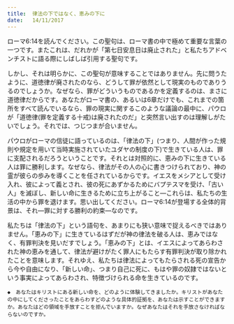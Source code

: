 ```yaml
---
title:  律法の下ではなく、恵みの下に
date:   14/11/2017
---
```


ローマ6:14を読んでください。この聖句は、ローマ書の中で極めて重要な言葉の一つです。またこれは、だれかが「第七日安息日は廃止された」と私たちアドベンチストに語る際にしばしば引用する聖句です。

しかし、それは明らかに、この聖句が意味することではありません。先に問うたように、道徳律が廃されたのなら、どうして罪が依然として現実のものでありうるのでしょうか。なぜなら、罪がどういうものであるかを定義するのは、まさに道徳律だからです。あなたがローマ書の、あるいは6章だけでも、これまでの箇所をすべて読んでいるなら、罪の現実に関するこのような議論の最中に、パウロが「道徳律(罪を定義する十戒)は廃されたのだ」と突然言い出すのは理解しがたいでしょう。それでは、つじつまが合いません。

パウロがローマの信徒に語っているのは、「律法の下」(つまり、人間が作った規則や規定を用いて当時実施されていたユダヤの制度の下)で生きている人は、罪に支配されるだろうということです。それとは対照的に、恵みの下に生きている人は罪に勝利します。なぜなら、律法がその人の心に書きつけられており、神の霊が彼らの歩みを導くことを任されているからです。イエスをメシアとして受け入れ、彼によって義とされ、彼の死にあずかるためにバプテスマを受け、「古い人」を滅ぼし、新しい命に生きるために立ち上がること―これらは、私たちの生活の中から罪を退けます。思い出してください。ローマ6:14が登場する全体的背景は、それ―罪に対する勝利の約束―なのです。

私たちは「律法の下」という語句を、あまりにも狭い意味で捉えるべきではありません。「恵みの下」に生きているはずだが神の律法を破る人は、恵みではなく、有罪判決を見いだすでしょう。「恵みの下」とは、イエスによってあらわされた神の恵みを通して、律法が避けがたく罪人にもたらす有罪判決が取り除かれたことを意味します。それゆえ、私たちは律法によってもたらされる死の宣告から今や自由になり、「新しい命」、つまり自己に死に、もはや罪の奴隷ではないという事実によってあらわされ、特徴づけられる命を生きているのです。

`◆　あなたはキリストにある新しい命を、どのように体験してきましたか。キリストがあなたの中にしてくださったことをあらわすどのような具体的証拠を、あなたは示すことができますか。あなたはどの領域を手放すことを拒んでいますか。なぜあなたはそれを手放さなければならないのですか。`

